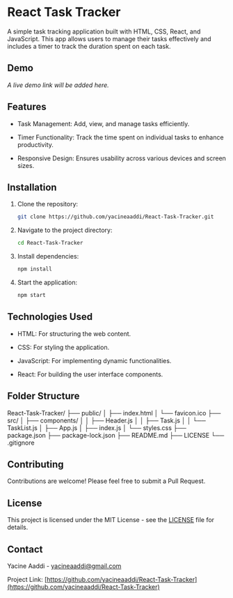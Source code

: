 # React Task Tracker

A simple task tracking application built with HTML, CSS, React, and JavaScript. This app allows users to manage their tasks effectively and includes a timer to track the duration spent on each task.

## Demo

*A live demo link will be added here.*

## Features

- Task Management: Add, view, and manage tasks efficiently.

- Timer Functionality: Track the time spent on individual tasks to enhance productivity.

- Responsive Design: Ensures usability across various devices and screen sizes.

## Installation

1. Clone the repository:
    ```bash
    git clone https://github.com/yacineaaddi/React-Task-Tracker.git
    ```

2. Navigate to the project directory:
    ```bash
    cd React-Task-Tracker
    ```

3. Install dependencies:
    ```bash
    npm install
    ```

4. Start the application:
    ```bash
    npm start
    ```

## Technologies Used

- HTML: For structuring the web content.

- CSS: For styling the application.

- JavaScript: For implementing dynamic functionalities.

- React: For building the user interface components.

## Folder Structure

React-Task-Tracker/
├── public/
│   ├── index.html
│   └── favicon.ico
├── src/
│   ├── components/
│   │   ├── Header.js
│   │   ├── Task.js
│   │   └── TaskList.js
│   ├── App.js
│   ├── index.js
│   └── styles.css
├── package.json
├── package-lock.json
├── README.md
├── LICENSE
└── .gitignore

## Contributing

Contributions are welcome! Please feel free to submit a Pull Request.

## License

This project is licensed under the MIT License - see the [LICENSE](LICENSE) file for details.

## Contact

Yacine Aaddi - [yacineaaddi@gmail.com](mailto:yacineaaddi@gmail.com)

Project Link: [https://github.com/yacineaaddi/React-Task-Tracker](https://github.com/yacineaaddi/React-Task-Tracker)
